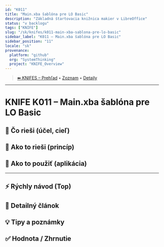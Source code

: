 ```yaml
---
id: "K011"
title: "Main.xba šablóna pre LO Basic"
description: "Základná štartovacia knižnica makier v LibreOffice"
status: "v backlogu"
tags: ["KNIFE"]
slug: "/sk/knifes/k011-main-xba-sablona-pre-lo-basic"
sidebar_label: "K011 – Main.xba šablóna pre LO Basic"
sidebar_position: "11"
locale: "sk"
provenance:
  platform: "github"
  org: "SystemThinking"
  project: "KNIFE_Overview"
---
```

<!-- body:start -->

<!-- nav:knifes -->
> [⬅ KNIFES – Prehľad](../KNIFEsOverview.md) • [Zoznam](../KNIFE_Overview_List.md) • [Detaily](../KNIFE_Overview_Details.md)
---
# KNIFE K011 – Main.xba šablóna pre LO Basic

## 🎯 Čo rieši (účel, cieľ)

## 🧩 Ako to rieši (princíp)

## 🧪 Ako to použiť (aplikácia)

---

## ⚡ Rýchly návod (Top)

## 📜 Detailný článok

## 💡 Tipy a poznámky

## ✅ Hodnota / Zhrnutie
